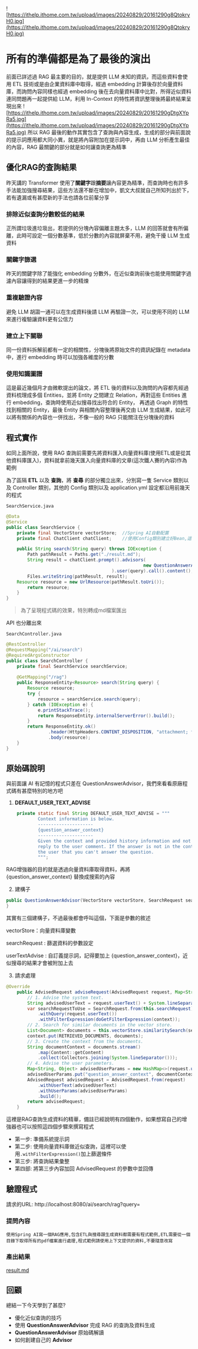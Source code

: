 ![https://ithelp.ithome.com.tw/upload/images/20240829/20161290g8QtokryH0.jpg](https://ithelp.ithome.com.tw/upload/images/20240829/20161290g8QtokryH0.jpg)
# 所有的準備都是為了最後的演出
前面已詳述過 RAG 最主要的目的，就是提供 LLM 未知的資訊，而這些資料會使用 ETL 技術或是由企業資料庫中取得，經過 embedding 計算後存於向量資料庫，而詢問內容同樣也經過 embedding 後在去向量資料庫中比對，所得近似資料連同問題再一起提供給 LLM，利用 In-Context 的特性將資訊整理後將最終結果呈現出來
![https://ithelp.ithome.com.tw/upload/images/20240829/20161290gDtgXYpRa5.jpg](https://ithelp.ithome.com.tw/upload/images/20240829/20161290gDtgXYpRa5.jpg)
所以 RAG 最後的動作其實包含了查詢與內容生成，生成的部分與前面說的提示詞應用都大同小異，就是將內容附加在提示詞中，再由 LLM 分析產生最佳的內容，RAG 最關鍵的部分就是如何讓查詢更為精準

## 優化RAG的查詢結果
昨天講的 Transformer 使用了**關鍵字**跟**摘要**讓內容更為精準，而查詢時也有許多手法能加強搜尋結果，這些方法還不斷在增加中，凱文大叔就自己所知列出於下，若有遺漏或有甚麼新的手法也請各位前輩分享

### 排除近似查詢分數較低的結果
正所謂垃圾進垃圾出，若提供的分塊內容偏離主題太多，LLM 的回答就會有所偏離，此時可設定一個分數基準，低於分數的內容就屏棄不用，避免干擾 LLM 生成資料

### 關鍵字篩選
昨天的關鍵字除了能強化 embedding 分數外，在近似查詢前後也能使用關鍵字過濾內容讓得到的結果更進一步的精煉

### 重複驗證內容
避免 LLM 胡謅一通可以在生成資料後請 LLM 再驗證一次，可以使用不同的 LLM 來進行複驗讓資料更有公信力

### 建立上下關聯
同一份資料拆解前都有一定的相關性，分塊後將原始文件的資訊紀錄在 metadata 中，進行 embedding 時可以加強各維度的分數

### 使用知識圖譜
這是最近幾個月才由微軟提出的論文，將 ETL 後的資料以及詢問的內容都先經過資料梳理成多個 Entities，並將 Entity 之間建立 Relation，再對這些 Entities 進行 embedding，查詢時使用近似搜尋找出符合的 Entity，
再透過 Graph 的特性找到相關的 Entity，最後 Entity 與相關內容整理後再交由 LLM 生成結果，如此可以將有關係的內容也一併找出，不像一般的 RAG 只能關注在分塊後的資料

## 程式實作
如同上面所說，使用 RAG 查詢前需要先將資料匯入向量資料庫(使用ETL或是從其他資料庫匯入)，資料就拿前幾天匯入向量資料庫的文章(這次鐵人賽的內容)作為範例

為了區隔 **ETL** 以及 **查詢**，將 **查尋** 的部分獨立出來，分別寫一隻 Service 類別以及 Controller 類別，其他的 Config 類別以及 application.yml 設定都沿用前幾天的程式

`SearchService.java`

```java
@Data
@Service
public class SearchService {
	private final VectorStore vectorStore;  //Spring AI自動配置
	private final ChatClient chatClient;    //使用Config類別建立好Bean,這裡可以直接綁定

	public String search(String query) throws IOException {
		Path pathResult = Paths.get("./result.md");
		String result = chatClient.prompt().advisors(
													new QuestionAnswerAdvisor(vectorStore) //RAG增強器
										).user(query).call().content();
		Files.writeString(pathResult, result);
    Resource resource = new UrlResource(pathResult.toUri());
		return resource;
	}
}
```

> 為了呈現程式碼的效果，特別轉成md檔案匯出
> 

API 也分離出來

`SearchController.java`

```java
@RestController
@RequestMapping("/ai/search")
@RequiredArgsConstructor
public class SearchController {
	private final SearchService searchService;
	
	@GetMapping("/rag")
	public ResponseEntity<Resource> search(String query) {
		Resource resource;
		try {
			resource = searchService.search(query);
		} catch (IOException e) {
			e.printStackTrace();
			return ResponseEntity.internalServerError().build();
		}
		return ResponseEntity.ok()
                .header(HttpHeaders.CONTENT_DISPOSITION, "attachment; filename=\"result.md\"")
                .body(resource);
	}
}
```

## 原始碼說明

與前面讓 AI 有記憶的程式只差在 QuestionAnswerAdvisor，我們來看看原廠程式碼有甚麼特別的地方吧

1. **DEFAULT_USER_TEXT_ADVISE**

```java
	private static final String DEFAULT_USER_TEXT_ADVISE = """
			Context information is below.
			---------------------
			{question_answer_context}
			---------------------
			Given the context and provided history information and not prior knowledge,
			reply to the user comment. If the answer is not in the context, inform
			the user that you can't answer the question.
			""";
```

RAG增強器的目的就是透過向量資料庫取得資料，再將 {question_answer_context} 替換成搜索的內容

2. 建構子

```java
public QuestionAnswerAdvisor(VectorStore vectorStore, SearchRequest searchRequest, String userTextAdvise) {
}
```

其實有三個建構子，不過最後都會呼叫這個，下面是參數的敘述

vectorStore：向量資料庫變數

searchRequest : 篩選資料的參數設定

userTextAdvise : 自訂義提示詞，記得要加上 {question_answer_context}，近似搜尋的結果才會被附加上去

3. 請求處理

```java
@Override
	public AdvisedRequest adviseRequest(AdvisedRequest request, Map<String, Object> context) {
		// 1. Advise the system text.
		String advisedUserText = request.userText() + System.lineSeparator() + this.userTextAdvise;
		var searchRequestToUse = SearchRequest.from(this.searchRequest)
			.withQuery(request.userText())
			.withFilterExpression(doGetFilterExpression(context));
		// 2. Search for similar documents in the vector store.
		List<Document> documents = this.vectorStore.similaritySearch(searchRequestToUse);
		context.put(RETRIEVED_DOCUMENTS, documents);
		// 3. Create the context from the documents.
		String documentContext = documents.stream()
			.map(Content::getContent)
			.collect(Collectors.joining(System.lineSeparator()));
		// 4. Advise the user parameters.
		Map<String, Object> advisedUserParams = new HashMap<>(request.userParams());
		advisedUserParams.put("question_answer_context", documentContext);
		AdvisedRequest advisedRequest = AdvisedRequest.from(request)
			.withUserText(advisedUserText)
			.withUserParams(advisedUserParams)
			.build();
		return advisedRequest;
	}
```

這裡是RAG查詢生成資料的精華，備註已經說明有四個動作，如果想寫自己的增強器也可以按照這四個步驟來撰寫程式
- 第一步: 準備系統提示詞
- 第二步: 使用向量資料庫做近似查詢，這裡可以使用`.withFilterExpression()`加上篩選條件
- 第三步: 將查詢結果彙整
- 第四部: 將第三步內容加回 AdvisedRequest 的參數中並回傳

## 驗證程式
請求的URL: http://localhost:8080/ai/search/rag?query=
### 提問內容
```
使用Spring AI寫一個RAG應用,包含ETL與搜尋跟生成資料都需要有程式範例,ETL需要從一個目錄下取得所有的pdf檔案進行處理,程式範例請使用上下文提供的資料,不要隨意改寫
```

### 產出結果
[result.md](https://file.notion.so/f/f/36539707-ab30-4bcc-8faf-b7c6a1d4e5e4/ea5bde83-eab4-45d0-bbda-8fc6db4afe1f/result.md?table=block&id=bf81b1e5-8dad-4b85-8f35-7a6713ce0871&spaceId=36539707-ab30-4bcc-8faf-b7c6a1d4e5e4&expirationTimestamp=1725004800000&signature=Q3t0BZBR091PlwqxB9lELjKD4R960xfPe9Ho26k1Ou0&downloadName=result.md)

## 回顧
總結一下今天學到了甚麼?
- 優化近似查詢的技巧
- 使用 **QuestionAnswerAdvisor** 完成 RAG 的查詢及資料生成
- **QuestionAnswerAdvisor** 原始碼解讀
- 如何創建自己的 **Advisor**

